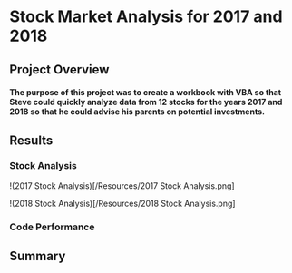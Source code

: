 # Stock Market Analysis for 2017 and 2018

## Project Overview

#### The purpose of this project was to create a workbook with VBA so that Steve could quickly analyze data from 12 stocks for the years 2017 and 2018 so that he could advise his parents on potential investments.

## Results

### Stock Analysis

!(2017 Stock Analysis)[/Resources/2017 Stock Analysis.png]

!(2018 Stock Analysis)[/Resources/2018 Stock Analysis.png]

####

### Code Performance

####

## Summary
